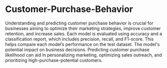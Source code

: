 # Customer-Purchase-Behavior

Understanding and predicting customer purchase behavior is crucial for businesses aiming to optimize their marketing strategies, improve customer retention, and increase sales.
Each model is evaluated using accuracy and a classification report, which includes precision, recall, and F1-score. This helps compare each model’s performance on the test dataset.
The model's potential impact on business decisions. Predicting customer purchase likelihood can aid in personalizing marketing, optimizing sales outreach, and prioritizing high-purchase-potential customers.


